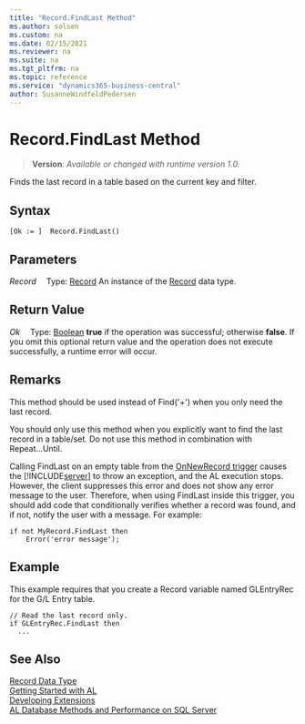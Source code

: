 ```yaml
---
title: "Record.FindLast Method"
ms.author: solsen
ms.custom: na
ms.date: 02/15/2021
ms.reviewer: na
ms.suite: na
ms.tgt_pltfrm: na
ms.topic: reference
ms.service: "dynamics365-business-central"
author: SusanneWindfeldPedersen
---
```

[//]: # (START>DO_NOT_EDIT)
[//]: # (IMPORTANT:Do not edit any of the content between here and the END>DO_NOT_EDIT.)
[//]: # (Any modifications should be made in the .xml files in the ModernDev repo.)
# Record.FindLast Method
> **Version**: _Available or changed with runtime version 1.0._

Finds the last record in a table based on the current key and filter.


## Syntax
```
[Ok := ]  Record.FindLast()
```

## Parameters
*Record*
&emsp;Type: [Record](record-data-type.md)
An instance of the [Record](record-data-type.md) data type.

## Return Value
*Ok*
&emsp;Type: [Boolean](../boolean/boolean-data-type.md)
**true** if the operation was successful; otherwise **false**.   If you omit this optional return value and the operation does not execute successfully, a runtime error will occur.  


[//]: # (IMPORTANT: END>DO_NOT_EDIT)

## Remarks  
This method should be used instead of Find\('+'\) when you only need the last record.  
  
You should only use this method when you explicitly want to find the last record in a table/set. Do not use this method in combination with Repeat...Until. 

Calling FindLast on an empty table from the [OnNewRecord trigger](../../triggers/devenv-onnewrecord-trigger.md) causes the [!INCLUDE[server](../../includes/server.md)] to throw an exception, and the AL execution stops. However, the client suppresses this error and does not show any error message to the user. Therefore, when using FindLast inside this trigger, you should add code that conditionally verifies whether a record was found, and if not, notify the user with a message. For example:

```al
if not MyRecord.FindLast then
    Error('error message');
```
  
## Example  
This example requires that you create a Record variable named GLEntryRec for the G/L Entry table.  
  
```al
// Read the last record only.   
if GLEntryRec.FindLast then  
  ...  
```  
## See Also
[Record Data Type](record-data-type.md)  
[Getting Started with AL](../../devenv-get-started.md)  
[Developing Extensions](../../devenv-dev-overview.md)  
[AL Database Methods and Performance on SQL Server](../../../administration/optimize-sql-al-Database-methods-and-performance-on-server.md)